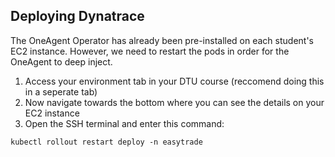 ## Deploying Dynatrace

The OneAgent Operator has already been pre-installed on each student's EC2 instance. However, we need to restart the pods in order for the OneAgent to deep inject.

1. Access your environment tab in your DTU course (reccomend doing this in a seperate tab)
2. Now navigate towards the bottom where you can see the details on your EC2 instance
3. Open the SSH terminal and enter this command:
```shell
kubectl rollout restart deploy -n easytrade
```